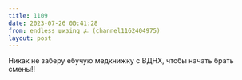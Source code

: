 ```yaml
---
title: 1109
date: 2023-07-26 00:41:28
from: endless шизing ⍼ (channel1162404975)
layout: post
---
```


Никак не заберу ебучую медкнижку с ВДНХ, чтобы начать брать смены!!
